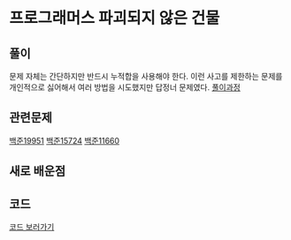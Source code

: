 # 프로그래머스 파괴되지 않은 건물
 

## 풀이
문제 자체는 간단하지만 반드시 누적합을 사용해야 한다. 이런 사고를 제한하는 문제를 개인적으로 싫어해서 여러 방법을 시도했지만 답정너 문제였다.
[풀이과정](https://tech.kakao.com/2022/01/14/2022-kakao-recruitment-round-1/#%EB%AC%B8%EC%A0%9C-6-%ED%8C%8C%EA%B4%B4%EB%90%98%EC%A7%80-%EC%95%8A%EC%9D%80-%EA%B1%B4%EB%AC%BC)



## 관련문제
[백준19951]()
[백준15724]()
[백준11660]()

## 새로 배운점


## 코드
[코드 보러가기]()
